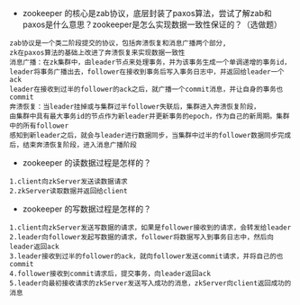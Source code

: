 * zookeeper 的核心是zab协议，底层封装了paxos算法，尝试了解zab和paxos是什么意思？zookeeper是怎么实现数据一致性保证的？（选做题）
```$xslt
zab协议是一个类二阶段提交的协议，包括奔溃恢复和消息广播两个部分,
zk在paxos算法的基础上改进了奔溃恢复来实现数据一致性
消息广播：在zk集群中，由leader节点来处理事务，并为该事务生成一个单调递增的事务id，
leader将事务广播出去，follower在接收到事务后写入事务日志中，并返回给leader一个ack
leader在接收到过半的follower的ack之后，就广播一个commit消息，并让自身的事务也commit
奔溃恢复：当leader挂掉或与集群过半follower失联后，集群进入奔溃恢复阶段，
由集群中具有最大事务id的节点作为新leader并更新事务的epoch，作为自己的新周期。集群中的所有follower
感知到新leader之后，就会与leader进行数据同步，当集群中过半的follower数据同步完成后，结束奔溃恢复阶段，进入消息广播阶段
```
* zookeeper 的读数据过程是怎样的？
```$xslt
1.client向zkServer发送读数据请求
2.zkServer读取数据并返回给client
```
* zookeeper 的写数据过程是怎样的？
```$xslt
1.client向zkServer发送写数据的请求，如果是follower接收到的请求，会转发给leader
2.leader向follower发起写数据的请求，follower将数据写入到事务日志中，然后向leader返回ack
3.leader接收到过半的follower的ack，就向follower发送commit请求，并将自己的也commit
4.follower接收到commit请求后，提交事务，向leader返回ack
5.leader向最初接收请求的zkServer发送写入成功的消息，zkServer向client返回成功的消息
```

